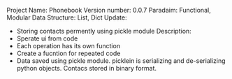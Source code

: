 Project Name: Phonebook
Version number: 0.0.7
Paradaim: Functional, Modular
Data Structure: List, Dict
Update:
* Storing contacts permently using pickle module
Description:
* Sperate ui from code 
* Each operation has its own function
* Create a fucntion for repeated code
* Data saved using pickle module. picklein is serializing and de-serializing python objects. Contacs stored in binary format.